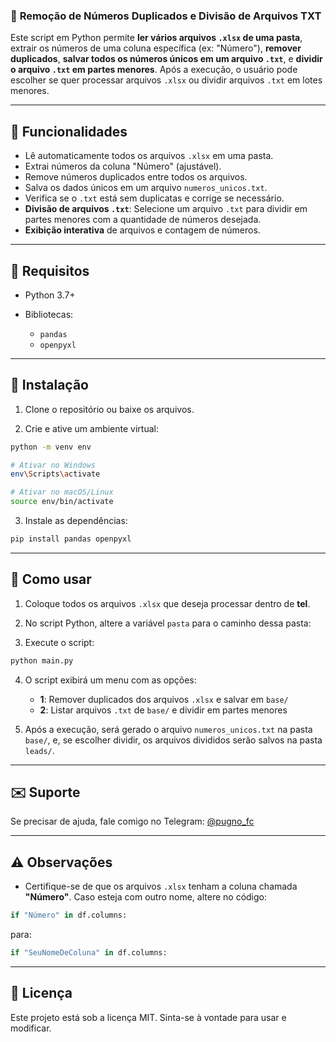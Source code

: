 ### 📁 **Remoção de Números Duplicados e Divisão de Arquivos TXT**

Este script em Python permite **ler vários arquivos `.xlsx` de uma pasta**, extrair os números de uma coluna específica (ex: "Número"), **remover duplicados**, **salvar todos os números únicos em um arquivo `.txt`**, e **dividir o arquivo `.txt` em partes menores**. Após a execução, o usuário pode escolher se quer processar arquivos `.xlsx` ou dividir arquivos `.txt` em lotes menores.

---

## 🚀 Funcionalidades

* Lê automaticamente todos os arquivos `.xlsx` em uma pasta.
* Extrai números da coluna "Número" (ajustável).
* Remove números duplicados entre todos os arquivos.
* Salva os dados únicos em um arquivo `numeros_unicos.txt`.
* Verifica se o `.txt` está sem duplicatas e corrige se necessário.
* **Divisão de arquivos `.txt`**: Selecione um arquivo `.txt` para dividir em partes menores com a quantidade de números desejada.
* **Exibição interativa** de arquivos e contagem de números.

---

## 🧰 Requisitos

* Python 3.7+
* Bibliotecas:

  * `pandas`
  * `openpyxl`

---

## 🔧 Instalação

1. Clone o repositório ou baixe os arquivos.

2. Crie e ative um ambiente virtual:

```bash
python -m venv env

# Ativar no Windows
env\Scripts\activate

# Ativar no macOS/Linux
source env/bin/activate
```

3. Instale as dependências:

```bash
pip install pandas openpyxl
```

---

## 📂 Como usar

1. Coloque todos os arquivos `.xlsx` que deseja processar dentro de **tel**.

2. No script Python, altere a variável `pasta` para o caminho dessa pasta:

3. Execute o script:

```bash
python main.py
```

4. O script exibirá um menu com as opções:

   * **1**: Remover duplicados dos arquivos `.xlsx` e salvar em `base/`
   * **2**: Listar arquivos `.txt` de `base/` e dividir em partes menores

5. Após a execução, será gerado o arquivo `numeros_unicos.txt` na pasta `base/`, e, se escolher dividir, os arquivos divididos serão salvos na pasta `leads/`.

---

## ✉️ Suporte

Se precisar de ajuda, fale comigo no Telegram: [@pugno\_fc](https://t.me/pugno_fc)

---

## ⚠️ Observações

* Certifique-se de que os arquivos `.xlsx` tenham a coluna chamada **"Número"**. Caso esteja com outro nome, altere no código:

```python
if "Número" in df.columns:
```

para:

```python
if "SeuNomeDeColuna" in df.columns:
```

---

## 📜 Licença

Este projeto está sob a licença MIT. Sinta-se à vontade para usar e modificar.
